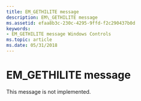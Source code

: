 ```yaml
---
title: EM_GETHILITE message
description: EM\_GETHILITE message
ms.assetid: efaa8b3c-230c-4295-9ffd-f2c290437b0d
keywords:
- EM_GETHILITE message Windows Controls
ms.topic: article
ms.date: 05/31/2018
---
```


# EM\_GETHILITE message

This message is not implemented.

 

 




